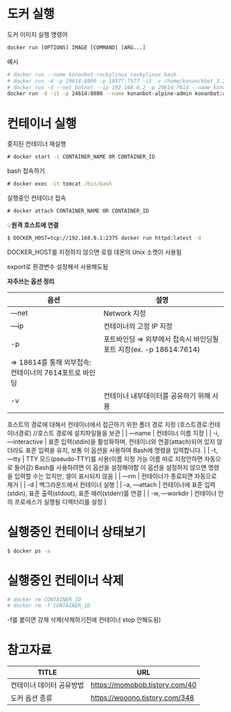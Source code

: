 
# 도커 실행
도커 이미지 실행 명령어

```cmd
docker run [OPTIONS] IMAGE [COMMAND] [ARG...]
```

예시
```bash
# docker run --name konanbot-rockylinux rockylinux bash
# docker run -d -p 19614:8080 -p 19577:7577 -it -v /home/konan/kbot_3.2/tomcat/webapps:/usr/local/tomcat/webapps --name=konanbot-test tomcat:8.5.77-jre8
# docker run -d --net botnet --ip 192.168.0.2 -p 20614:7614 --name konanbot konanbot:3.2 sh /root/start_all.sh
docker run -d -it -p 24614:8080 --name konanbot-alpine-admin konanbot:alpine /usr/local/tomcat/bin/catalina.sh run
```

# 컨테이너 실행

중지된 컨테이너 재실행
```cmd
# docker start -i CONTAINER_NAME OR CONTAINER_ID
```

bash 접속하기
```cmd
# docker exec -it tomcat /bin/bash
```

실행중인 컨테이너 접속
```cmd
# docker attach CONTAINER_NAME OR CONTAINER_ID
```

💡**원격 호스트에 연결**

```bash
$ DOCKER_HOST=tcp://192.168.0.1:2375 docker run httpd:latest -d
```

DOCKER_HOST를 지정하지 않으면 로컬 데몬의 Unix 소켓이 사용됨

export로 환경변수 설정해서 사용해도됨

**자주쓰는 옵션 정리**

| 옵션 | 설명 |
| --- | --- |
| —net | Network 지정 |
| —ip | 컨테이너의 고정 IP 지정 |
| -p | 포트바인딩 ⇒ 외부에서 접속시 바인딩될 포트 지정(ex. -p 18614:7614)
⇒ 18614를 통해 외부접속:컨테이너의 7614포트로 바인딩 |
| -v | 컨테이너 내부데이터를 공유하기 위해 사용
호스트의 경로에 대해서 컨테이너에서 접근하기 위한 폴더 경로 지정
(호스트경로:컨테이너경로) //호스트 경로에 설치파일들을 보관 |
| —name | 컨테이너 이름 지정 |
| -i, —interactive | 표준 입력(stdin)을 활성화하며, 컨테이너와 연결(attach)되어 있지 않더라도 표준 입력을 유지, 보통 이 옵션을 사용하여 Bash에 명령을 입력합니다. |
| -t, —tty | TTY 모드(pseudo-TTY)를 사용(이름 지정 가능 이름 따로 지정안하면 자동으로 들어감)
Bash를 사용하려면 이 옵션을 설정해야함
이 옵션을 설정하지 않으면 명령을 입력할 수는 있지만, 셀이 표시되지 않음 |
| —rm | 컨테이너가 종료되면 자동으로 제거 |
| -d | 백그라운드에서 컨테이너 실행 |
| -a, —attach | 컨테이너에 표준 입력(stdin), 표준 출력(stdout), 표준 에러(stderr)를 연결 |
| -w, —workdir | 컨테이너 안의 프로세스가 실행될 디렉터리를 설정 |

# 실행중인 컨테이너 상태보기

```bash
$ docker ps -a
```

# 실행중인 컨테이너 삭제

```bash
# docker rm CONTAINER_ID
# docker rm -f CONTAINER_ID
```

-f를 붙이면 강제 삭제(삭제하기전에 컨테이너 stop 안해도됨)

# 참고자료
| TITLE | URL |
| --- | --- |
| 컨테이너 데이터 공유방법 | https://momobob.tistory.com/40 |
| 도커 옵션 종류 | https://wooono.tistory.com/348 |
